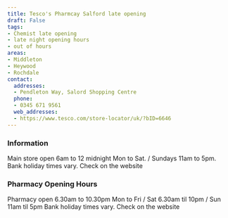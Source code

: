 ```yaml
---
title: Tesco's Pharmcay Salford late opening
draft: False
tags:
- Chemist late opening
- late night opening hours
- out of hours
areas:
- Middleton
- Heywood
- Rochdale
contact:
  addresses:
  - Pendleton Way, Salord Shopping Centre
  phone:
  - 0345 671 9561
  web_addresses:
  - https://www.tesco.com/store-locator/uk/?bID=6646
---
```


### Information
Main store open 
6am to 12 midnight Mon to Sat.  /
Sundays 11am to 5pm.
Bank holiday times vary. Check on the website

### Pharmacy Opening Hours
Pharmacy open 6.30am to 10.30pm Mon to Fri  /
Sat 6.30am til 10pm /  Sun 11am til 5pm
Bank holiday times vary. Check on the website
